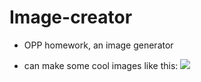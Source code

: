 # Image-creator
- OPP homework, an image generator

- can make some cool images like this:
  ![](https://raw.githubusercontent.com/liadVax/OPP-Image-generator/master/Image.PNG)
